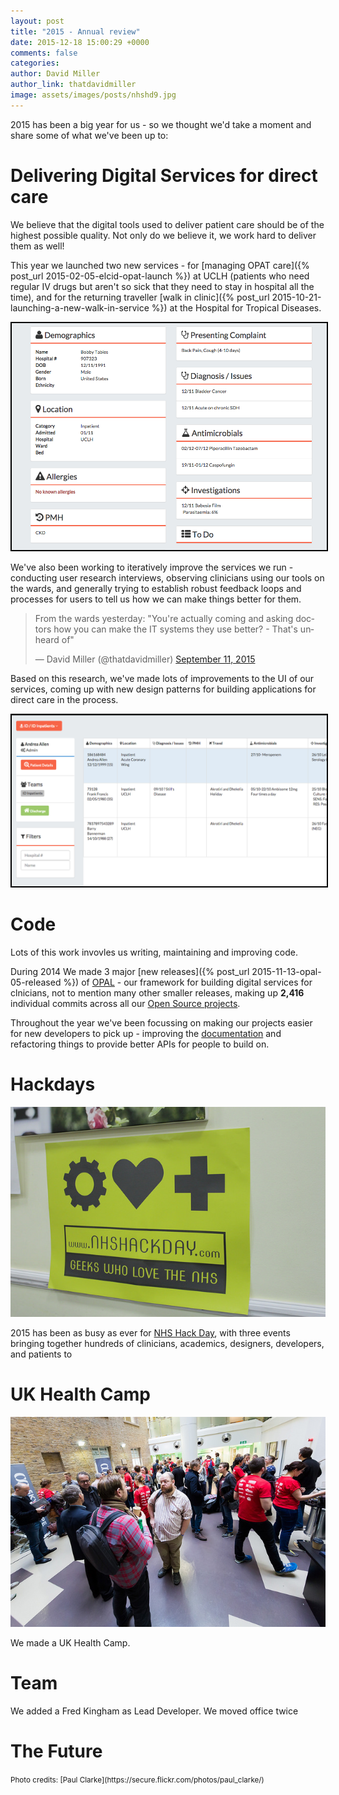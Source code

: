 ```yaml
---
layout: post
title: "2015 - Annual review"
date: 2015-12-18 15:00:29 +0000
comments: false
categories: 
author: David Miller
author_link: thatdavidmiller
image: assets/images/posts/nhshd9.jpg
---
```

2015 has been a big year for us - so we thought we'd take a moment and share 
some of what we've been up to:

# Delivering Digital Services for direct care

We believe that the digital tools used to deliver patient care should be of the highest
possible quality. Not only do we believe it, we work hard to deliver them as well!

This year we launched two new services - for [managing OPAT care]({% post_url 2015-02-05-elcid-opat-launch %})
at UCLH (patients who need regular IV drugs but aren't so sick that they need to stay in
hospital all the time), and for the returning traveller 
[walk in clinic]({% post_url 2015-10-21-launching-a-new-walk-in-service %}) at the Hospital for
Tropical Diseases.

<div class="post-thumb">
  <img class="img-responsive" src="/assets/images/posts/detail.view.png" alt="" style="border: 2px solid black;" />
</div><!--//post-thumb-->

We've also been working to iteratively improve the services we run - conducting user research
interviews, observing clinicians using our tools on the wards, and generally trying to establish
robust feedback loops and processes for users to tell us how we can make things better for them.

<blockquote class="twitter-tweet" lang="en"><p lang="en" dir="ltr">From the wards yesterday: &#10;&#10;&quot;You&#39;re actually coming and asking doctors how you can make the IT systems they use better? - That&#39;s unheard of&quot;</p>&mdash; David Miller (@thatdavidmiller) <a href="https://twitter.com/thatdavidmiller/status/642247781617397760">September 11, 2015</a></blockquote>
<script async src="//platform.twitter.com/widgets.js" charset="utf-8"></script>

Based on this research, we've made lots of improvements to the UI of our services, coming up
with new design patterns for building applications for direct care in the process.

<div class="post-thumb">
  <img class="img-responsive" src="/assets/images/posts/list.view.png" alt="" style="border: 2px solid black;" />
</div><!--//post-thumb-->

# Code

Lots of this work invovles us writing, maintaining and improving code.

During 2014 We made 3 major [new releases]({% post_url 2015-11-13-opal-05-released %}) of
[OPAL](http://opal.openhealthcare.org.uk) - our framework
for building digital services for clnicians, not to mention many other smaller releases,
making up <b>2,416</b> individual commits across all
our [Open Source projects](https://github.com/openhealthcare).

Throughout the year we've been focussing on making our projects easier for new developers
to pick up - improving the [documentation](http://opal.openhealthcare.org.uk/docs) and
refactoring things to provide better APIs for people to build on.

# Hackdays

<div class="post-thumb">
  <img class="img-responsive" src="/assets/images/posts/nhshd.10.jpg" alt="" />
</div><!--//post-thumb-->

2015 has been as busy as ever for [NHS Hack Day](http://nhshackday.com), with three
events bringing together hundreds of clinicians, academics, designers, developers, and
patients to 

# UK Health Camp


<div class="post-thumb">
  <img class="img-responsive" src="/assets/images/posts/healthcamp.foyer.jpg" alt="" />
</div><!--//post-thumb-->

We made a UK Health Camp.

# Team

We added a Fred Kingham as Lead Developer.
We moved office twice

# The Future




<small>
Photo credits: [Paul Clarke](https://secure.flickr.com/photos/paul_clarke/)
</small>
